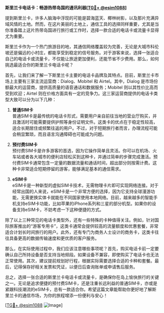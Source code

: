 **斯里兰卡电话卡：畅游热带岛国的通讯利器[[TG💪+ @esim1088](https://t.me/s/esim1088)]**

提到斯里兰卡，许多人脑海中浮现的可能是碧海蓝天、椰林树影，以及那片充满异域风情的土地。然而，在这片美丽的土地上，通信工具的选择同样重要，尤其是当你准备踏上这片热带岛国进行旅行或工作时，选择一款合适的电话卡或流量卡显得尤为重要。

斯里兰卡作为一个热门旅游目的地，其通信网络覆盖较为完善，无论是大城市科伦坡还是偏远的小村庄，都能享受到稳定的信号服务。对于游客来说，选择一张适合自己的电话卡或流量卡，不仅能让旅途更加便利，还能节省不少费用。那么，如何挑选最适合你的斯里兰卡电话卡呢？

首先，让我们来了解一下斯里兰卡主要的电话卡品牌及其特点。目前，斯里兰卡市场上主要有三家主流运营商：Dialog、Mobitel 和 Airtel。其中，Dialog 是市场份额最大的运营商，提供高质量的语音通话和数据服务；Mobitel 则以其性价比高而受到欢迎；Airtel 则在价格方面具有一定的竞争力。这三家运营商提供的电话卡类型大致可以分为以下几种：

1. **普通SIM卡**  
   普通SIM卡是最传统的电话卡形式，需要用户亲自前往当地的营业厅购买，并且激活时可能需要提供护照等身份证明文件。这类卡的优点在于稳定性较高，适合长期居住或频繁往返的用户。不过，对于短期旅行者而言，办理流程可能会稍显繁琐，而且语言沟通障碍也可能成为问题。

2. **预付费SIM卡**  
   预付费SIM卡是许多游客的首选，因为它操作简单且灵活。你可以在机场、火车站或者各大城市的便利店轻松买到这种卡，并通过简单的步骤完成激活。预付费SIM卡通常包含一定量的数据流量和通话时间，超出部分则按需计费。这种卡非常适合短期停留的游客，能够满足基本的通信需求。

3. **eSIM卡**  
   eSIM卡是一种新型的虚拟SIM卡技术，无需物理卡片即可实现网络连接。对于经常出国的人来说，eSIM卡是一个非常方便的选择，因为它支持全球漫游功能，无需更换实体卡就能在不同国家使用本地网络。目前，越来越多的智能手机支持eSIM卡功能，比如苹果的iPhone系列和三星的部分机型。如果你的设备支持eSIM卡，不妨考虑一下这种便捷的方式。

除了以上三种常见的电话卡类型外，还有一些特殊的卡种值得关注。例如，针对国际旅客推出的“游客专用卡”，这类卡通常会提供较高的流量额度和优惠套餐，非常适合计划长时间旅行的用户。此外，还有专门为商务人士设计的商务卡，这类卡往往具备更高的数据传输速度和更优质的客户服务。

那么，在实际使用过程中，我们应该注意哪些事项呢？首先，购买电话卡前一定要确认自己所持设备是否支持当地频段。如果设备不兼容，即使购买了电话卡也无法正常使用。其次，建议提前规划好行程，根据实际需要选择合适的卡种和套餐。最后，记得保存好相关发票和凭证，以便日后查询账单或申请售后服务。

总之，选择一张合适的斯里兰卡电话卡或流量卡，是确保你在岛上愉快旅行的关键之一。无论是追求便捷的预付费SIM卡，还是注重长远利益的普通SIM卡，亦或是紧跟科技潮流的eSIM卡，总有一款适合你。希望这篇文章能帮助你更好地了解斯里兰卡的通信市场，为你的旅程增添一份便利与安心！

[[TG💪+ @esim1088](https://t.me/s/esim1088) ![Image](https://i.postimg.cc/4NQfJmqS/Snipaste-2025-05-13-00-14-12.png)]